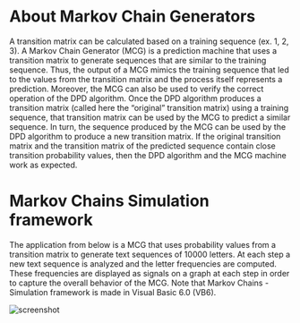 # About Markov Chain Generators

A transition matrix can be calculated based on a training sequence (ex. 1, 2, 3). A Markov Chain Generator (MCG) is a prediction machine that uses a transition matrix to generate sequences that are similar to the training sequence. Thus, the output of a MCG mimics the training sequence that led to the values from the transition matrix and the process itself represents a prediction. Moreover, the MCG can also be used to verify the correct operation of the DPD algorithm. Once the DPD algorithm produces a transition matrix (called here the “original” transition matrix) using a training sequence, that transition matrix can be used by the MCG to predict a similar sequence. In turn, the sequence produced by the MCG can be used by the DPD algorithm to produce a new transition matrix. If the original transition matrix and the transition matrix of the predicted sequence contain close transition probability values, then the DPD algorithm and the MCG machine work as expected. 

# Markov Chains Simulation framework

The application from below is a MCG that uses probability values from a transition matrix to generate text sequences of 10000 letters. At each step a new text sequence is analyzed and the letter frequencies are computed. These frequencies are displayed as signals on a graph at each step in order to capture the overall behavior of the MCG. Note that Markov Chains - Simulation framework is made in Visual Basic 6.0 (VB6).

![screenshot](https://github.com/Gagniuc/Markov-Chains---Simulation-framework/blob/main/Markov%20Chains%20-%20Simulation%20framework.PNG)
